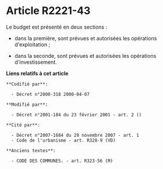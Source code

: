 # Article R2221-43

Le budget est présenté en deux sections :

- dans la première, sont prévues et autorisées les opérations d'exploitation ;

- dans la seconde, sont prévues et autorisées les opérations d'investissement.

**Liens relatifs à cet article**

	**Codifié par**:

	  - Décret n°2000-318 2000-04-07

	**Modifié par**:

	  - Décret n°2001-184 du 23 février 2001 - art. 2 ()

	**Cité par**:

	  - Décret n°2007-1684 du 29 novembre 2007 - art. 1
	  - Code de l'urbanisme - art. R328-9 (VD)

	**Anciens textes**:

	  - CODE DES COMMUNES. - art. R323-56 (M)
